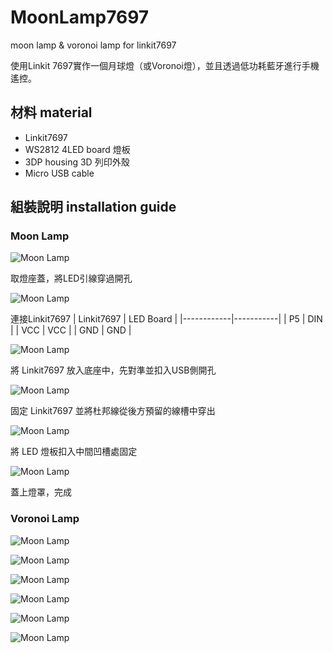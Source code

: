 # MoonLamp7697
moon lamp & voronoi lamp for linkit7697

使用Linkit 7697實作一個月球燈（或Voronoi燈），並且透過低功耗藍牙進行手機遙控。

## 材料 material 

* Linkit7697
* WS2812 4LED board 燈板
* 3DP housing 3D 列印外殼
* Micro USB cable


## 組裝說明 installation guide

### Moon Lamp

  ![Moon Lamp](image/moon_1.jpg)
  
  取燈座蓋，將LED引線穿過開孔
  
  ![Moon Lamp](https://github.com/FelixLinSY/MoonLamp7697/blob/master/image/moon_2.jpg?raw=true)
  
  連接Linkit7697 
  | Linkit7697 | LED Board |
  |------------|-----------|
  | P5         | DIN       |
  | VCC        | VCC       |
  | GND        | GND       |
  
  ![Moon Lamp](image/moon_3.jpg)
  
  將 Linkit7697 放入底座中，先對準並扣入USB側開孔
  
  ![Moon Lamp](image/moon_4.jpg)
  
  固定 Linkit7697 並將杜邦線從後方預留的線槽中穿出
  
  ![Moon Lamp](image/moon_6.jpg)
  
  將 LED 燈板扣入中間凹槽處固定
  
  ![Moon Lamp](image/moon_7.jpg)
  
  蓋上燈罩，完成

### Voronoi Lamp

  ![Moon Lamp](image/voronoi_1.jpg)
  
  ![Moon Lamp](image/voronoi_2.jpg)
  
  ![Moon Lamp](image/voronoi_3.jpg)
  
  ![Moon Lamp](image/voronoi_4.jpg)
  
  ![Moon Lamp](image/voronoi_5.jpg)
  
  ![Moon Lamp](image/voronoi_6.jpg)
  
  

